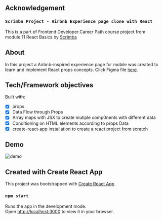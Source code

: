 ## Acknowledgement

### `Scrimba Project - Airbnb Experience page clone with React`

This is a part of Frontend Developer Career Path course project from module 11 React Basics by [Scrimba](https://scrimba.com/learn/frontend)

## About

In this project a Airbnb-inspired experience page for mobile was created to learn and implement React props concepts. Click Figma file [here](https://www.figma.com/file/4YjrygFEXOcDp9AAnVFv7o/Airbnb-Experiences?node-id=0%3A1).

## Tech/Framework objectives

Built with:

- [x] props
- [x] Data Flow through Props
- [x] Array maps with JSX to create mutiple comp0nents with different data
- [x] Conditioning on HTML elements according to props Data
- [x] create-react-app installation to create a react project from scratch

## Demo

![demo](demo.gif)

## Created with Create React App

This project was bootstrapped with [Create React App](https://github.com/facebook/create-react-app).

### `npm start`

Runs the app in the development mode.\
Open [http://localhost:3000](http://localhost:3000) to view it in your browser.


